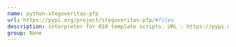 ```yaml
---
name: python-stegoveritas-pfp
url: https://pypi.org/project/stegoveritas-pfp/#files
description: interpreter for 010 template scripts. URL : https://pypi.org/project/stegoveritas-pfp/#files Groups : None
group: None
---
```

